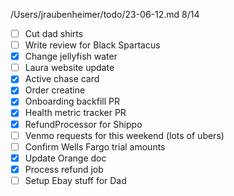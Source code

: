 /Users/jraubenheimer/todo/23-06-12.md
8/14
- [ ] Cut dad shirts
- [ ] Write review for Black Spartacus
- [x] Change jellyfish water
- [ ] Laura website update
- [x] Active chase card
- [x] Order creatine
- [x] Onboarding backfill PR
- [x] Health metric tracker PR
- [x] RefundProcessor for Shippo
- [ ] Venmo requests for this weekend (lots of ubers)
- [ ] Confirm Wells Fargo trial amounts
- [x] Update Orange doc
- [x] Process refund job 
- [ ] Setup Ebay stuff for Dad
